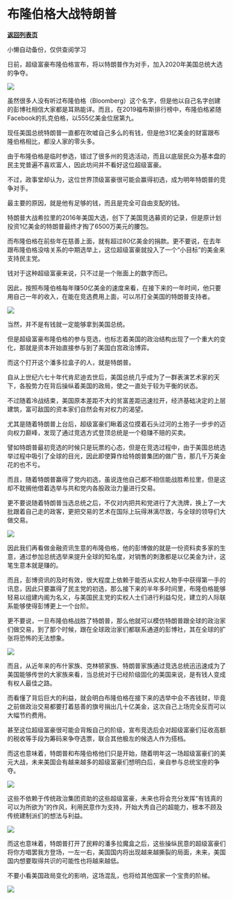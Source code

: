 # 布隆伯格大战特朗普

[**返回列表页**](/gzh/政事堂2019)

小懒自动备份，仅供查阅学习

  

日前，超级富豪布隆伯格宣布，将以特朗普作为对手，加入2020年美国总统大选的争夺。

  

![](https://mmbiz.qpic.cn/mmbiz_jpg/rxhS23yu8cO0KwdfseS7snhDx7MVrSt8Yh3bDp8AOodq3Ob4VulBL8nEglV9AT0qFQbQiaMmw8hSst5EkVsS8Yg/640?wx_fmt=jpeg)

虽然很多人没有听过布隆伯格（Bloomberg）这个名字，但是他以自己名字创建的彭博社相信大家都是耳熟能详。而且，在2019福布斯排行榜中，布隆伯格紧随Facebook的扎克伯格，以555亿美金位居第九。

现任美国总统特朗普一直都在吹嘘自己多么的有钱，但是他31亿美金的财富跟布隆伯格相比，都没人家的零头多。

由于布隆伯格是临时参选，错过了很多州的竞选活动，而且以底层民众为基本盘的民主党普遍不喜欢富人，因此坊间并不看好这位超级富豪。

不过，政事堂却认为，这位世界顶级富豪很可能会赢得初选，成为明年特朗普的竞争对手。

最主要的原因，就是他有足够的钱，而且是完全可自由支配的钱。

特朗普大战希拉里的2016年美国大选，创下了美国竞选募资的记录，但是原计划投资1亿美金的特朗普最终才掏了6500万美元的腰包。

而布隆伯格在前些年在慈善上面，就有超过80亿美金的捐款。更不要说，在去年跟布隆伯格没啥关系的中期选举上，这位超级富豪就投入了一个“小目标”的美金来支持民主党。

  

钱对于这种超级富豪来说，只不过是一个账面上的数字而已。  

因此，按照布隆伯格每年赚50亿美金的速度来看，在接下来的一年时间，他只要用自己一年的收入，在能在竞选费用上面，可以吊打全美国的特朗普支持者。

![](https://mmbiz.qpic.cn/mmbiz_jpg/rxhS23yu8cO0KwdfseS7snhDx7MVrSt8ZqeqThcf2DbpVgPqicnnQ5Yltz4Z7MNyicaEFoWic2rtndalwWmISbRWA/640?wx_fmt=jpeg)

当然，并不是有钱就一定能够拿到美国总统。

但是超级富豪布隆伯格的参与竞选，也标志着美国的政治结构出现了一个重大的变化，那就是资本开始直接参与到了美国白宫政治博弈。

而这个打开这个潘多拉盒子的人，就是特朗普。

自从上世纪六七十年代肯尼迪去世后，美国总统几乎成为了一群表演艺术家的天下，各股势力在背后操纵着美国的政局，使之一直处于较为平衡的状态。

  

不过随着冷战结束，美国原本差距不大的贫富差距迅速拉开，经济基础决定的上层建筑，富可敌国的资本家们自然会有对权力的渴望。  

尤其是随着特朗普上台后，超级富豪们瞅着这位摸着石头过河的土狍子一步步的迈向权力巅峰，发现了通过竞选方式登顶总统是一个稳赚不赔的买卖。

譬如特朗普最初竞选的时候只是玩票的心态，但是在竞选过程中，由于美国总统选举过程中吸引了全球的目光，因此即使算作给特朗普集团的做广告，那几千万美金花的也不亏。

而且，随着特朗普赢得了党内初选，虽说连他自己都不相信能战胜希拉里，但是这却不耽搁他借着选举与共和党内各股政治力量进行交易。

更不要说随着特朗普当选总统之后，不仅对内把共和党进行了大洗牌，换上了一大批跟着自己走的政客，更把交易的艺术在国际上玩得淋漓尽致，与全球的领导们大做交易。

  

![](https://mmbiz.qpic.cn/mmbiz_jpg/rxhS23yu8cO0KwdfseS7snhDx7MVrSt8OBuWYoLjLlpBWONicKzZTFuc2wFibBDjcNzUH5cm2XaaJH7f5WF2xjuQ/640?wx_fmt=jpeg)

因此我们再看做金融资讯生意的布隆伯格，他的彭博做的就是一份资料卖多家的生意，通过参加总统选举来提升全球的知名度，对销售的刺激都是以亿美金为计，这笔生意本就是赚的。

  

而且，彭博资讯的及时有效，很大程度上依赖于能否从实权人物手中获得第一手的讯息，因此只要赢得了民主党的初选，那么接下来的半年多时间里，布隆伯格能够轻易以组建内阁为名义，与美国民主党的实权人士们进行利益勾兑，建立的人际联系能够使得彭博更上一个台阶。

更不要说，一旦布隆伯格战胜了特朗普，那么他就可以模仿特朗普跟全球的政治家们做交易，到了那个时候，跟在全球政治家们都联系通道的彭博社，其在全球的扩张将恐怖的无法想象。

  

![](https://mmbiz.qpic.cn/mmbiz_jpg/rxhS23yu8cO0KwdfseS7snhDx7MVrSt8iaghjibOnebQ8PgIFHsDEuwBYYyX6EPz1QbO4feCnEicKho3TMZRM9Vicw/640?wx_fmt=jpeg)

而且，从近年来的布什家族、克林顿家族、特朗普家族通过竞选总统迅迅速成为了美国能够传世的大家族来看，当总统对于已经阶级固化的美国来说，是有钱人变成有权人最佳之路。

而看懂了背后巨大的利益，就会明白布隆伯格在接下来的选举中会不吝钱财，毕竟之前做政治交易都要打着慈善的旗号捐出几十亿美金，这次自己上场完全反而可以大幅节约费用。

甚至这位超级富豪很可能会背叛自己的阶级，宣布竞选后会对超级富豪们征收高额的税收等手段为筹码来争夺选票，联合其他极左的候选人作为搭档。

而这也意味着，特朗普和布隆伯格他们只是开始，随着明年这一场超级富豪们的美元大战，未来美国会有越来越多的超级富豪们想明白后，亲自参与总统宝座的争夺。

  

![](https://mmbiz.qpic.cn/mmbiz_jpg/rxhS23yu8cO0KwdfseS7snhDx7MVrSt8LvOXnYuOmd4jZT3MSo9Y613XYn8j63icpG3OV88icrdbFBVmiat15Wopw/640?wx_fmt=jpeg)

这些不依赖于传统政治集团资助的这些超级富豪，未来也将会充分发挥“有钱真的可以为所欲为”的作风，利用民意作为支持，开始大秀自己的超能力，根本不顾及传统建制派们的想法与利益。

  

![](https://mmbiz.qpic.cn/mmbiz_jpg/rxhS23yu8cO0KwdfseS7snhDx7MVrSt87nLFUyNj6UWqUIrWG6kZ5WXu4uIyRYU6Fgj2hwxasTfLB6eefnns7A/640?wx_fmt=jpeg)

  

而这也意味着，特朗普打开了民粹的潘多拉魔盒之后，这些操纵民意的超级富豪们将你方唱罢我方登场，一左一右，美国国内将出现越来越撕裂的局面，未来，美国国内想要取得共识的可能性也将越来越低。

  

不要小看美国政局变化的影响，这场混乱，也将给其他国家一个宝贵的阶梯。

  

![](https://mmbiz.qpic.cn/mmbiz_jpg/rxhS23yu8cPp0iaKAfe0ZsWfgGcY72o9Nror8TicrtnlDsqzY7y4Kum4fM3X0FMEGlbvm9HvZUiaETSnLt4DHNLbQ/640?wx_fmt=jpeg)

